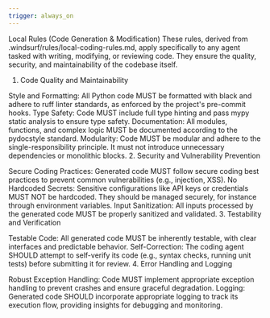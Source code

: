```yaml
---
trigger: always_on
---
```


Local Rules (Code Generation & Modification)
These rules, derived from .windsurf/rules/local-coding-rules.md, apply specifically to any agent tasked with writing, modifying, or reviewing code. They ensure the quality, security, and maintainability of the codebase itself.

1. Code Quality and Maintainability

Style and Formatting: All Python code MUST be formatted with black and adhere to ruff linter standards, as enforced by the project's pre-commit hooks.
Type Safety: Code MUST include full type hinting and pass mypy static analysis to ensure type safety.
Documentation: All modules, functions, and complex logic MUST be documented according to the pydocstyle standard.
Modularity: Code MUST be modular and adhere to the single-responsibility principle. It must not introduce unnecessary dependencies or monolithic blocks.
2. Security and Vulnerability Prevention

Secure Coding Practices: Generated code MUST follow secure coding best practices to prevent common vulnerabilities (e.g., injection, XSS).
No Hardcoded Secrets: Sensitive configurations like API keys or credentials MUST NOT be hardcoded. They should be managed securely, for instance through environment variables.
Input Sanitization: All inputs processed by the generated code MUST be properly sanitized and validated.
3. Testability and Verification

Testable Code: All generated code MUST be inherently testable, with clear interfaces and predictable behavior.
Self-Correction: The coding agent SHOULD attempt to self-verify its code (e.g., syntax checks, running unit tests) before submitting it for review.
4. Error Handling and Logging

Robust Exception Handling: Code MUST implement appropriate exception handling to prevent crashes and ensure graceful degradation.
Logging: Generated code SHOULD incorporate appropriate logging to track its execution flow, providing insights for debugging and monitoring.